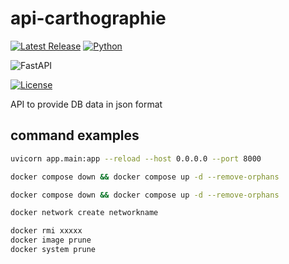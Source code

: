 # api-carthographie

[![Latest Release](https://img.shields.io/github/release/ChristianPRO1982/api-carthographie.svg)](https://github.com/ChristianPRO1982/api-carthographie/releases/latest)
[![Python](https://img.shields.io/badge/python-3.10%2B-blue.svg)](https://www.python.org/)

![FastAPI](https://img.shields.io/badge/FastAPI-005571?style=for-the-badge&logo=fastapi)

[![License](https://img.shields.io/github/license/ChristianPRO1982/api-carthographie.svg)](https://github.com/ChristianPRO1982/api-carthographie/blob/main/LICENSE)

API to provide DB data in json format

## command examples

```bash
uvicorn app.main:app --reload --host 0.0.0.0 --port 8000
```

```bash
docker compose down && docker compose up -d --remove-orphans
```

```bash
docker compose down && docker compose up -d --remove-orphans
```

```bash
docker network create networkname
```

```bash
docker rmi xxxxx
docker image prune
docker system prune
```
